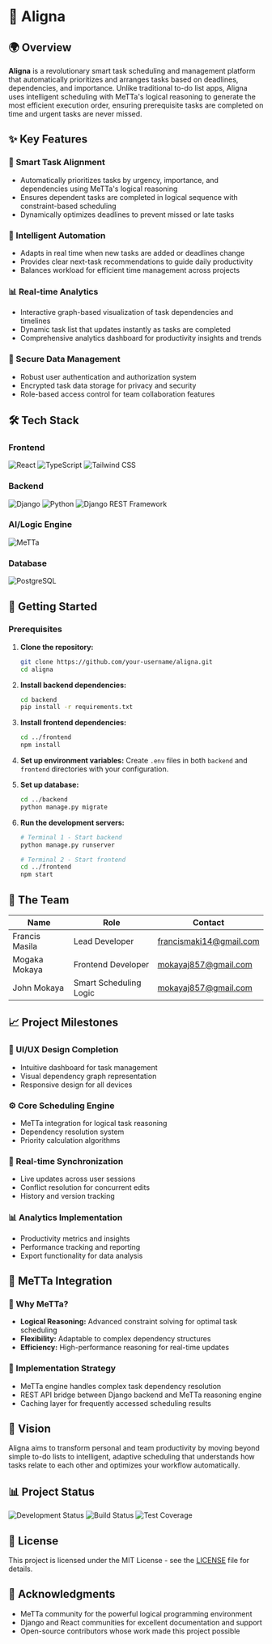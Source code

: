 # 🎯 Aligna

## 🌍 Overview

**Aligna** is a revolutionary smart task scheduling and management platform that automatically prioritizes and arranges tasks based on deadlines, dependencies, and importance. Unlike traditional to-do list apps, Aligna uses intelligent scheduling with MeTTa's logical reasoning to generate the most efficient execution order, ensuring prerequisite tasks are completed on time and urgent tasks are never missed.

## ✨ Key Features

### 🔄 Smart Task Alignment
- Automatically prioritizes tasks by urgency, importance, and dependencies using MeTTa's logical reasoning
- Ensures dependent tasks are completed in logical sequence with constraint-based scheduling
- Dynamically optimizes deadlines to prevent missed or late tasks

### 🤖 Intelligent Automation
- Adapts in real time when new tasks are added or deadlines change
- Provides clear next-task recommendations to guide daily productivity
- Balances workload for efficient time management across projects

### 📊 Real-time Analytics
- Interactive graph-based visualization of task dependencies and timelines
- Dynamic task list that updates instantly as tasks are completed
- Comprehensive analytics dashboard for productivity insights and trends

### 🔐 Secure Data Management
- Robust user authentication and authorization system
- Encrypted task data storage for privacy and security
- Role-based access control for team collaboration features

## 🛠️ Tech Stack

### Frontend
![React](https://img.shields.io/badge/React-20232A?style=for-the-badge&logo=react&logoColor=61DAFB)
![TypeScript](https://img.shields.io/badge/TypeScript-007ACC?style=for-the-badge&logo=typescript&logoColor=white)
![Tailwind CSS](https://img.shields.io/badge/Tailwind_CSS-38B2AC?style=for-the-badge&logo=tailwind-css&logoColor=white)

### Backend
![Django](https://img.shields.io/badge/Django-092E20?style=for-the-badge&logo=django&logoColor=white)
![Python](https://img.shields.io/badge/Python-3776AB?style=for-the-badge&logo=python&logoColor=white)
![Django REST Framework](https://img.shields.io/badge/Django_REST_Framework-990000?style=for-the-badge&logo=django&logoColor=white)

### AI/Logic Engine
![MeTTa](https://img.shields.io/badge/MeTTa-000000?style=for-the-badge&logo=metta&logoColor=white)

### Database
![PostgreSQL](https://img.shields.io/badge/PostgreSQL-316192?style=for-the-badge&logo=postgresql&logoColor=white)

## 🚀 Getting Started

### Prerequisites

1. **Clone the repository:**
   ```bash
   git clone https://github.com/your-username/aligna.git
   cd aligna
   ```

2. **Install backend dependencies:**
   ```bash
   cd backend
   pip install -r requirements.txt
   ```

3. **Install frontend dependencies:**
   ```bash
   cd ../frontend
   npm install
   ```

4. **Set up environment variables:**
   Create `.env` files in both `backend` and `frontend` directories with your configuration.

5. **Set up database:**
   ```bash
   cd ../backend
   python manage.py migrate
   ```

6. **Run the development servers:**
   ```bash
   # Terminal 1 - Start backend
   python manage.py runserver
   
   # Terminal 2 - Start frontend
   cd ../frontend
   npm start
   ```

## 👥 The Team

| Name | Role | Contact |
|------|------|---------|
| Francis Masila | Lead Developer | [francismaki14@gmail.com](mailto:francismaki14@gmail.com) |
| Mogaka Mokaya | Frontend Developer | [mokayaj857@gmail.com](mailto:mokayaj857@gmail.com) |
| John Mokaya | Smart Scheduling Logic | [mokayaj857@gmail.com](mailto:mokayaj857@gmail.com) |

## 📈 Project Milestones

### 🎨 UI/UX Design Completion
- Intuitive dashboard for task management
- Visual dependency graph representation
- Responsive design for all devices

### ⚙️ Core Scheduling Engine
- MeTTa integration for logical task reasoning
- Dependency resolution system
- Priority calculation algorithms

### 🔄 Real-time Synchronization
- Live updates across user sessions
- Conflict resolution for concurrent edits
- History and version tracking

### 📊 Analytics Implementation
- Productivity metrics and insights
- Performance tracking and reporting
- Export functionality for data analysis

## 🧠 MeTTa Integration

### 🚀 Why MeTTa?
- **Logical Reasoning:** Advanced constraint solving for optimal task scheduling
- **Flexibility:** Adaptable to complex dependency structures
- **Efficiency:** High-performance reasoning for real-time updates

### 🔧 Implementation Strategy
- MeTTa engine handles complex task dependency resolution
- REST API bridge between Django backend and MeTTa reasoning engine
- Caching layer for frequently accessed scheduling results

## 🔮 Vision

Aligna aims to transform personal and team productivity by moving beyond simple to-do lists to intelligent, adaptive scheduling that understands how tasks relate to each other and optimizes your workflow automatically.

## 📊 Project Status

![Development Status](https://img.shields.io/badge/Status-Active_Development-orange?style=for-the-badge)
![Build Status](https://img.shields.io/badge/Build-Passing-success?style=for-the-badge)
![Test Coverage](https://img.shields.io/badge/Coverage-70%25-yellow?style=for-the-badge)

## 📝 License

This project is licensed under the MIT License - see the [LICENSE](LICENSE) file for details.

## 🙏 Acknowledgments

- MeTTa community for the powerful logical programming environment
- Django and React communities for excellent documentation and support
- Open-source contributors whose work made this project possible
